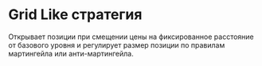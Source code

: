 # Grid Like стратегия

Открывает позиции при смещении цены на фиксированное расстояние от базового уровня и регулирует размер позиции по правилам мартингейла или анти-мартингейла.
